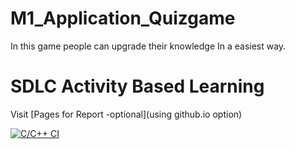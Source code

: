 # M1_Application_Quizgame
In this game people can upgrade their knowledge In a easiest way. 

# SDLC Activity Based Learning

Visit [Pages for Report -optional](using github.io option)

[![C/C++ CI](https://github.com/Susabhan/c-quiz-/actions/workflows/c-cpp.yml/badge.svg)](https://github.com/Susabhan/c-quiz-/actions/workflows/c-cpp.yml)
